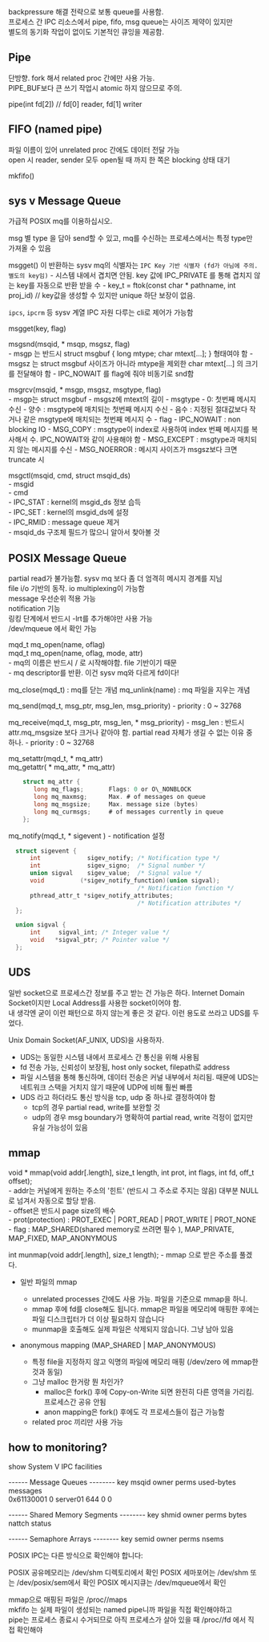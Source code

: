 backpressure 해결 전략으로 보통 queue를 사용함.  
프로세스 간 IPC 리소스에서 pipe, fifo, msg queue는 사이즈 제약이 있지만   
별도의 동기화 작업이 없이도 기본적인 큐잉을 제공함.  

## Pipe

단방향. fork 해서 related proc 간에만 사용 가능.  
PIPE_BUF보다 큰 쓰기 작업시 atomic 하지 않으므로 주의.  

pipe(int fd[2]) // fd[0] reader, fd[1] writer

## FIFO (named pipe)

파일 이름이 있어 unrelated proc 간에도 데이터 전달 가능   
open 시 reader, sender 모두 open될 때 까지 한 쪽은 blocking 상태 대기  

mkfifo()

## sys v Message Queue

가급적 POSIX mq를 이용하십시오.  

msg 별 type 을 담아 send할 수 있고, mq를 수신하는 프로세스에서는 특정 type만 가져올 수 있음   

msgget() 이 반환하는 sysv mq의 식별자는 `IPC Key 기반 식별자 (fd가 아님에 주의. 별도의 key임)`
    - 시스템 내에서 겹치면 안됨. key 값에 IPC\_PRIVATE 를 통해 겹치지 않는 key를 자동으로 반환 받을 수
    - key\_t = ftok(const char * pathname, int proj\_id)  // key값을 생성할 수 있지만 unique 하단 보장이 없음.

`ipcs`, `ipcrm` 등 sysv 계열 IPC 자원 다루는 cli로 제어가 가능함  

msgget(key, flag)  

msgsnd(msqid, * msqp, msgsz, flag)  
    - msgp 는 반드시 struct msgbuf { long mtype; char mtext[...]; } 형태여야 함
    - msgsz 는 struct msgbuf 사이즈가 아니라 mtype을 제외한 char mtext[...] 의 크기를 전달해야 함
    - IPC\_NOWAIT 를 flag에 줘야 비동기로 snd함

msgrcv(msqid, * msgp, msgsz, msgtype, flag)  
    - msgp는 struct msgbuf
    - msgsz에 mtext의 길이
    - msgtype
        - 0: 첫번째 메시지 수신
        - 양수 : msgtype에 매치되는 첫번째 메시지 수신
        - 음수 : 지정된 절대값보다 작거나 같은 msgtype에 매치되는 첫번째 메시지 수
    - flag
        - IPC\_NOWAIT   : non blocking IO
        - MSG_COPY      : msgtype이 index로 사용하여 index 번째 메시지를 복사해서 수. IPC\_NOWAIT와 같이 사용해야 함
        - MSG_EXCEPT    : msgtype과 매치되지 않는 메시지를 수신
        - MSG_NOERROR   : 메시지 사이즈가 msgsz보다 크면 truncate 시

msgctl(msqid, cmd, struct msqid\_ds)  
    - msgid  
    - cmd  
        - IPC\_STAT : kernel의 msgid_ds 정보 습득  
        - IPC\_SET  : kernel의 msgid_ds에 설정  
        - IPC\_RMID : message queue 제거  
    - msqid\_ds 구조체 필드가 많으니 알아서 찾아볼 것  


## POSIX Message Queue


partial read가 불가능함. sysv mq 보다 좀 더 엄격히 메시지 경계를 지님  
file i/o 기반의 동작. io multiplexing이 가능함  
message 우선순위 적용 가능  
notification 기능  
링킹 단계에서 반드시 -lrt를 추가해야만 사용 가능  
/dev/mqueue 에서 확인 가능  

mqd\_t mq\_open(name, oflag)  
mqd\_t mq\_open(name, oflag, mode, attr)  
    - mq의 이름은 반드시 / 로 시작해야함. file 기반이기 때문  
    - mq descriptor를 반환. 이건 sysv mq와 다르게 fd이다!

mq\_close(mqd\_t) : mq를 닫는 개념
mq\_unlink(name) : mq 파일을 지우는 개념

mq\_send(mqd\_t, msg\_ptr, msg\_len, msg\_priority)
    - priority : 0 ~ 32768

mq\_receive(mqd\_t, msg\_ptr, msg\_len, * msg\_priority)
    - msg\_len : 반드시 attr.mq\_msgsize 보다 크거나 같아야 함. partial read 자체가 생길 수 없는 이유 중 하나.
    - priority : 0 ~ 32768

mq\_setattr(mqd\_t, * mq\_attr)  
mq\_getattr( * mq\_attr, * mq\_attr)  

```c
    struct mq_attr {
       long mq_flags;       Flags: 0 or O\_NONBLOCK 
       long mq_maxmsg;      Max. # of messages on queue 
       long mq_msgsize;     Max. message size (bytes) 
       long mq_curmsgs;     # of messages currently in queue 
    };
```

mq\_notify(mqd\_t, * sigevent )
    - notification 설정

```c
  struct sigevent {
      int             sigev_notify; /* Notification type */
      int             sigev_signo;  /* Signal number */
      union sigval    sigev_value;  /* Signal value */
      void          (*sigev_notify_function)(union sigval);
                                    /* Notification function */
      pthread_attr_t *sigev_notify_attributes;
                                    /* Notification attributes */
  };

  union sigval {
      int     sigval_int; /* Integer value */
      void   *sigval_ptr; /* Pointer value */
  };

```


## UDS


일반 socket으로 프로세스간 정보를 주고 받는 건 가능은 하다.
Internet Domain Socket이지만 Local Address를 사용한 socket이어야 함.  
내 생각엔 굳이 이런 패턴으로 하지 않는게 좋은 것 같다. 이런 용도로 쓰라고 UDS를 두었다.  

Unix Domain Socket(AF\_UNIX, UDS)을 사용하자. 
- UDS는 동일한 시스템 내에서 프로세스 간 통신을 위해 사용됨  
- fd 전송 가능, 신뢰성이 보장됨, host only socket, filepath로 address
- 파일 시스템을 통해 통신하며, 데이터 전송은 커널 내부에서 처리됨. 때문에 UDS는 네트워크 스택을 거치지 않기 때문에 UDP에 비해 훨씬 빠름
- UDS 라고 하더라도 통신 방식을 tcp, udp 중 하나로 결정하여야 함
    - tcp의 경우 partial read, write를 보완할 것
    - udp의 경우 msg boundary가 명확하여 partial read, write 걱정이 없지만 유실 가능성이 있음




## mmap

void * mmap(void addr[.length], size\_t length, int prot, int flags, int fd, off\_t offset);  
    - addr는 커널에게 원하는 주소의 '힌트' (반드시 그 주소로 주지는 않음) 대부분 NULL로 넘겨서 자동으로 할당 받음.  
    - offset은 반드시 page size의 배수  
    - prot(protection) : PROT\_EXEC | PORT\_READ | PROT\_WRITE | PROT\_NONE  
    - flag : MAP\_SHARED(shared memory로 쓰려면 필수 ), MAP\_PRIVATE, MAP\_FIXED, MAP\_ANONYMOUS  
    
int munmap(void addr[.length], size_t length);
    - mmap 으로 받은 주소를 풀겠다.  


- 일반 파일의 mmap
    - unrelated processes 간에도 사용 가능. 파일을 기준으로 mmap을 하니.
    - mmap 후에 fd를 close해도 됩니다. mmap은 파일을 메모리에 매핑한 후에는 파일 디스크립터가 더 이상 필요하지 않습니다
    - munmap을 호출해도 실제 파일은 삭제되지 않습니다. 그냥 남아 있음


- anonymous mapping (MAP\_SHARED | MAP\_ANONYMOUS)
    - 특정 file을 지정하지 않고 익명의 파일에 메모리 매핑 (/dev/zero 에 mmap한 것과 동일)
    - 그냥 malloc 한거랑 뭔 차인가?
        - malloc은 fork() 후에 Copy-on-Write 되면 완전히 다른 영역을 가리킴. 프로세스간 공유 안됨
        - anon mapping은 fork() 후에도 각 프로세스들이 접근 가능함 
    - related proc 끼리만 사용 가능



## how to monitoring?

show System V IPC facilities  

------ Message Queues --------
key        msqid      owner      perms      used-bytes   messages    
0x61130001 0          server01   644        0            0           

------ Shared Memory Segments --------
key        shmid      owner      perms      bytes      nattch     status      

------ Semaphore Arrays --------
key        semid      owner      perms      nsems     


POSIX IPC는 다른 방식으로 확인해야 합니다:

POSIX 공유메모리는 /dev/shm 디렉토리에서 확인
POSIX 세마포어는 /dev/shm 또는 /dev/posix/sem에서 확인
POSIX 메시지큐는 /dev/mqueue에서 확인

mmap으로 매핑된 파일은 /proc/<pid>/maps  
mkfifo 는 실제 파일이 생성되는 named pipe니까 파일을 직접 확인해야하고  
pipe는 프로세스 종료시 수거되므로 아직 프로세스가 살아 있을 때 /proc/<pid>/fd 에서 직접 확인해야  


